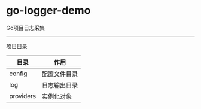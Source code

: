 # go-logger-demo

Go项目日志采集



***





项目目录

| 目录        | 作用     |
| --------- | ------ |
| config    | 配置文件目录 |
| log       | 日志输出目录 |
| providers | 实例化对象  |
